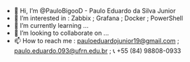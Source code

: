 - 👋 Hi, I’m @PauloBigooD - Paulo Eduardo da Silva Junior
- 👀 I’m interested in : Zabbix ; Grafana ; Docker ; PowerShell 
- 🌱 I’m currently learning ...
- 💞️ I’m looking to collaborate on ...
- 📫 How to reach me : pauloeduardojunior19@gmail.com ; paulo.eduardo.093@ufrn.edu.br ; 📞 +55 (84) 98808-0933

<!---
PauloBigooD/PauloBigooD is a ✨ special ✨ repository because its `README.md` (this file) appears on your GitHub profile.
You can click the Preview link to take a look at your changes.
--->
